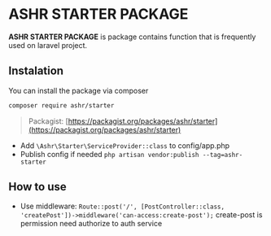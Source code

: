 # ASHR STARTER PACKAGE

**ASHR STARTER PACKAGE** is package contains function that is frequently used on laravel project.

## Instalation

You can install the package via composer

```bash
composer require ashr/starter
```
> Packagist: [https://packagist.org/packages/ashr/starter](https://packagist.org/packages/ashr/starter)

* Add ```\Ashr\Starter\ServiceProvider::class``` to config/app.php
* Publish config if needed ```php artisan vendor:publish --tag=ashr-starter```

## How to use

* Use middleware: ```Route::post('/', [PostController::class, 'createPost'])->middleware('can-access:create-post');``` create-post is permission need authorize to auth service